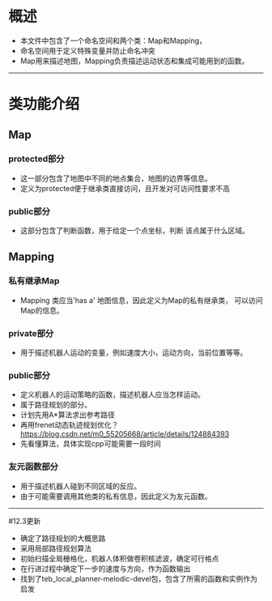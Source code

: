 # 概述
* 本文件中包含了一个命名空间和两个类：Map和Mapping，
* 命名空间用于定义特殊变量并防止命名冲突
* Map用来描述地图，Mapping负责描述运动状态和集成可能用到的函数。
***
# 类功能介绍
## Map
### protected部分
* 这一部分包含了地图中不同的地点集合，地图的边界等信息。
* 定义为protected便于继承类直接访问，且开发对可访问性要求不高
### public部分
* 这部分包含了判断函数，用于给定一个点坐标，判断
该点属于什么区域。

## Mapping
### 私有继承Map
* Mapping 类应当'has a' 地图信息，因此定义为Map的私有继承类，
可以访问Map的信息。
### private部分
* 用于描述机器人运动的变量，例如速度大小，运动方向，当前位置等等。
### public部分
* 定义机器人的运动策略的函数，描述机器人应当怎样运动。
* 属于路径规划的部分。
* 计划先用A*算法求出参考路径
* 再用frenet动态轨迹规划优化？ https://blog.csdn.net/m0_55205668/article/details/124884393
* 先看懂算法，具体实现cpp可能需要一段时间
### 友元函数部分
* 用于描述机器人碰到不同区域的反应。
* 由于可能需要调用其他类的私有信息，因此定义为友元函数。
***
#12.3更新
* 确定了路径规划的大概思路
* 采用局部路径规划算法
* 初始扫描全局栅格化，机器人体积做卷积核滤波，确定可行格点
* 在行进过程中确定下一步的速度与方向，作为函数输出
* 找到了teb_local_planner-melodic-devel包，包含了所需的函数和实例作为启发